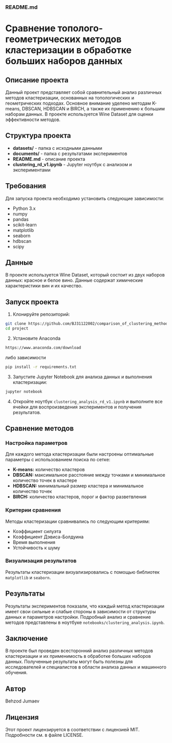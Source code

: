 ### README.md

# Сравнение тополого-геометрических методов кластеризации в обработке больших наборов данных

## Описание проекта

Данный проект представляет собой сравнительный анализ различных методов кластеризации, основанных на топологических и геометрических подходах. Основное внимание уделено методам K-means, DBSCAN, HDBSCAN и BIRCH, а также их применению к большим наборам данных. В проекте используется Wine Dataset для оценки эффективности методов.

## Структура проекта

- **datasets/** - папка с исходными данными
- **documents/** - папка с результатами экспериментов
- **README.md** - описание проекта
- **clustering_rd_v1.ipynb** - Jupyter ноутбук с анализом и экспериментами

## Требования

Для запуска проекта необходимо установить следующие зависимости:

- Python 3.x
- numpy
- pandas
- scikit-learn
- matplotlib
- seaborn
- hdbscan
- scipy

## Данные

В проекте используется Wine Dataset, который состоит из двух наборов данных: красное и белое вино. Данные содержат химические характеристики вин и их качество.

## Запуск проекта

1. Клонируйте репозиторий:
```bash
git clone https://github.com/BJ31122002/comparison_of_clustering_methods.git
cd project
```

2. Установите Anaconda 
```bash
https://www.anaconda.com/download
```
либо зависимости 
```bash
pip install -r requirements.txt
```

3. Запустите Jupyter Notebook для анализа данных и выполнения кластеризации:
```bash
jupyter notebook
```

4. Откройте ноутбук `clustering_analysis_rd_v1.ipynb` и выполните все ячейки для воспроизведения экспериментов и получения результатов.

## Сравнение методов

### Настройка параметров

Для каждого метода кластеризации были настроены оптимальные параметры с использованием поиска по сетке:
- **K-means:** количество кластеров
- **DBSCAN:** максимальное расстояние между точками и минимальное количество точек в кластере
- **HDBSCAN:** минимальный размер кластера и минимальное количество точек
- **BIRCH:** количество кластеров, порог и фактор разветвления

### Критерии сравнения

Методы кластеризации сравнивались по следующим критериям:
- Коэффициент силуэта
- Коэффициент Дэвиса-Болдуина
- Время выполнения
- Устойчивость к шуму

### Визуализация результатов

Результаты кластеризации визуализировались с помощью библиотек `matplotlib` и `seaborn`.

## Результаты

Результаты экспериментов показали, что каждый метод кластеризации имеет свои сильные и слабые стороны в зависимости от структуры данных и параметров настройки. Подробный анализ и сравнение методов представлены в ноутбуке `notebooks/clustering_analysis.ipynb`.

## Заключение

В проекте был проведен всесторонний анализ различных методов кластеризации и их применимость в обработке больших наборов данных. Полученные результаты могут быть полезны для исследователей и специалистов в области анализа данных и машинного обучения.

## Автор

Behzod Jumaev

## Лицензия

Этот проект лицензируется в соответствии с лицензией MIT. Подробности см. в файле LICENSE.
